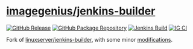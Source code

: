 <!-- DO NOT EDIT THIS FILE MANUALLY  -->

# [imagegenius/jenkins-builder](https://github.com/imagegenius/docker-jenkins-builder)

[![GitHub Release](https://img.shields.io/github/release/imagegenius/docker-jenkins-builder.svg?color=007EC6&labelColor=555555&logoColor=ffffff&style=for-the-badge&logo=github)](https://github.com/imagegenius/docker-jenkins-builder/releases)
[![GitHub Package Repository](https://shields.io/badge/GitHub%20Package-blue?logo=github&logoColor=ffffff&style=for-the-badge)](https://github.com/imagegenius/docker-jenkins-builder/packages)
[![Jenkins Build](https://img.shields.io/jenkins/build?labelColor=555555&logoColor=ffffff&style=for-the-badge&jobUrl=https%3A%2F%2Fci.imagegenius.io%2Fjob%2FDocker-Pipeline-Builders%2Fjob%2Fdocker-jenkins-builder%2Fjob%2Fmaster%2F&logo=jenkins)](https://ci.imagegenius.io/job/Docker-Pipeline-Builders/job/docker-jenkins-builder/job/master/)
[![IG CI](https://img.shields.io/badge/dynamic/yaml?color=007EC6&labelColor=555555&logoColor=ffffff&style=for-the-badge&label=CI&query=CI&url=https%3A%2F%2Fci-tests.imagegenius.io%2Fjenkins-builder%2Flatest-master%2Fci-status.yml)](https://ci-tests.imagegenius.io/jenkins-builder/latest-master/index.html)

Fork of [linuxserver/jenkins-builder](https://github.com/linuxserver/docker-jenkins-builder), with some minor [modifications](https://github.com/linuxserver/docker-jenkins-builder/compare/master...imagegenius:docker-jenkins-builder:master).
